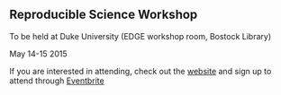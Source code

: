 ## Reproducible Science Workshop

To be held at Duke University (EDGE workshop room, Bostock Library)

May 14-15 2015

If you are interested in attending, check out the
[website](http://reproducible-science-curriculum.github.io/2015-05-14-reproducible-science-duke/)
and sign up to attend through
[Eventbrite](http://reproducible-science-bootcamp-duke-2015-05.eventbrite.com/)
